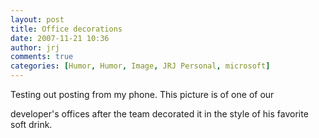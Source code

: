 ```yaml
---
layout: post
title: Office decorations
date: 2007-11-21 10:36
author: jrj
comments: true
categories: [Humor, Humor, Image, JRJ Personal, microsoft]
---
```

<p class="mobile-photo">Testing out posting from my phone. This picture is of one of our</p>
developer's offices after the team decorated it in the style of his
favorite soft drink.

